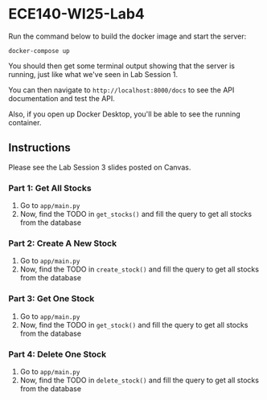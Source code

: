 # ECE140-WI25-Lab4

Run the command below to build the docker image and start the server:

```
docker-compose up
```

You should then get some terminal output showing that the server is running, just like what we've seen in Lab Session 1.

You can then navigate to `http://localhost:8000/docs` to see the API documentation and test the API.

Also, if you open up Docker Desktop, you'll be able to see the running container.

## Instructions

Please see the Lab Session 3 slides posted on Canvas.

### Part 1: Get All Stocks

1. Go to `app/main.py`
2. Now, find the TODO in `get_stocks()` and fill the query to get all stocks from the database

### Part 2: Create A New Stock

1. Go to `app/main.py`
2. Now, find the TODO in `create_stock()` and fill the query to get all stocks from the database

### Part 3: Get One Stock

1. Go to `app/main.py`
2. Now, find the TODO in `get_stock()` and fill the query to get all stocks from the database

### Part 4: Delete One Stock

1. Go to `app/main.py`
2. Now, find the TODO in `delete_stock()` and fill the query to get all stocks from the database
